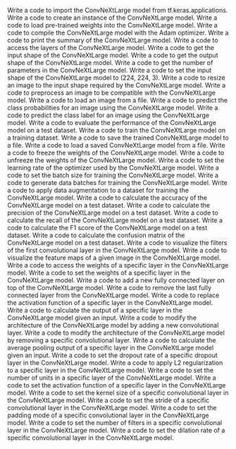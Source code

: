Write a code to import the ConvNeXtLarge model from tf.keras.applications.
Write a code to create an instance of the ConvNeXtLarge model.
Write a code to load pre-trained weights into the ConvNeXtLarge model.
Write a code to compile the ConvNeXtLarge model with the Adam optimizer.
Write a code to print the summary of the ConvNeXtLarge model.
Write a code to access the layers of the ConvNeXtLarge model.
Write a code to get the input shape of the ConvNeXtLarge model.
Write a code to get the output shape of the ConvNeXtLarge model.
Write a code to get the number of parameters in the ConvNeXtLarge model.
Write a code to set the input shape of the ConvNeXtLarge model to (224, 224, 3).
Write a code to resize an image to the input shape required by the ConvNeXtLarge model.
Write a code to preprocess an image to be compatible with the ConvNeXtLarge model.
Write a code to load an image from a file.
Write a code to predict the class probabilities for an image using the ConvNeXtLarge model.
Write a code to predict the class label for an image using the ConvNeXtLarge model.
Write a code to evaluate the performance of the ConvNeXtLarge model on a test dataset.
Write a code to train the ConvNeXtLarge model on a training dataset.
Write a code to save the trained ConvNeXtLarge model to a file.
Write a code to load a saved ConvNeXtLarge model from a file.
Write a code to freeze the weights of the ConvNeXtLarge model.
Write a code to unfreeze the weights of the ConvNeXtLarge model.
Write a code to set the learning rate of the optimizer used by the ConvNeXtLarge model.
Write a code to set the batch size for training the ConvNeXtLarge model.
Write a code to generate data batches for training the ConvNeXtLarge model.
Write a code to apply data augmentation to a dataset for training the ConvNeXtLarge model.
Write a code to calculate the accuracy of the ConvNeXtLarge model on a test dataset.
Write a code to calculate the precision of the ConvNeXtLarge model on a test dataset.
Write a code to calculate the recall of the ConvNeXtLarge model on a test dataset.
Write a code to calculate the F1 score of the ConvNeXtLarge model on a test dataset.
Write a code to calculate the confusion matrix of the ConvNeXtLarge model on a test dataset.
Write a code to visualize the filters of the first convolutional layer in the ConvNeXtLarge model.
Write a code to visualize the feature maps of a given image in the ConvNeXtLarge model.
Write a code to access the weights of a specific layer in the ConvNeXtLarge model.
Write a code to set the weights of a specific layer in the ConvNeXtLarge model.
Write a code to add a new fully connected layer on top of the ConvNeXtLarge model.
Write a code to remove the last fully connected layer from the ConvNeXtLarge model.
Write a code to replace the activation function of a specific layer in the ConvNeXtLarge model.
Write a code to calculate the output of a specific layer in the ConvNeXtLarge model given an input.
Write a code to modify the architecture of the ConvNeXtLarge model by adding a new convolutional layer.
Write a code to modify the architecture of the ConvNeXtLarge model by removing a specific convolutional layer.
Write a code to calculate the average pooling output of a specific layer in the ConvNeXtLarge model given an input.
Write a code to set the dropout rate of a specific dropout layer in the ConvNeXtLarge model.
Write a code to apply L2 regularization to a specific layer in the ConvNeXtLarge model.
Write a code to set the number of units in a specific layer of the ConvNeXtLarge model.
Write a code to set the activation function of a specific layer in the ConvNeXtLarge model.
Write a code to set the kernel size of a specific convolutional layer in the ConvNeXtLarge model.
Write a code to set the stride of a specific convolutional layer in the ConvNeXtLarge model.
Write a code to set the padding mode of a specific convolutional layer in the ConvNeXtLarge model.
Write a code to set the number of filters in a specific convolutional layer in the ConvNeXtLarge model.
Write a code to set the dilation rate of a specific convolutional layer in the ConvNeXtLarge model.